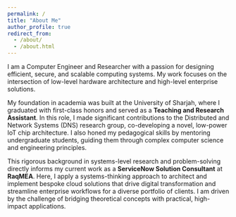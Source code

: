```yaml
---
permalink: /
title: "About Me"
author_profile: true
redirect_from: 
  - /about/
  - /about.html
---
```

I am a Computer Engineer and Researcher with a passion for designing efficient, secure, and scalable computing systems. My work focuses on the intersection of low-level hardware architecture and high-level enterprise solutions.

My foundation in academia was built at the University of Sharjah, where I graduated with first-class honors and served as a **Teaching and Research Assistant**. In this role, I made significant contributions to the Distributed and Network Systems (DNS) research group, co-developing a novel, low-power IoT chip architecture. I also honed my pedagogical skills by mentoring undergraduate students, guiding them through complex computer science and engineering principles.

This rigorous background in systems-level research and problem-solving directly informs my current work as a **ServiceNow Solution Consultant** at **RaqMEA**. Here, I apply a systems-thinking approach to architect and implement bespoke cloud solutions that drive digital transformation and streamline enterprise workflows for a diverse portfolio of clients. I am driven by the challenge of bridging theoretical concepts with practical, high-impact applications.
